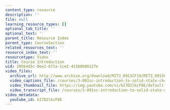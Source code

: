 ```yaml
---
content_type: resource
description: ''
file: null
learning_resource_types: []
optional_tab_title: ''
optional_text: ''
parent_title: Resource Index
parent_type: CourseSection
related_resources_text: ''
resource_index_text: ''
resourcetype: Video
title: Course Introduction
uid: 20564d5c-8ee2-671a-1ce2-41588b80127e
video_files:
  archive_url: http://www.archive.org/download/MIT3_091SCF10/MIT3_091SCF10_intro_300k.mp4
  video_captions_file: /courses/3-091sc-introduction-to-solid-state-chemistry-fall-2010/d004b7c92d9a58888a5ce1ff8ebb3482_kI7D2lkcF8E.vtt
  video_thumbnail_file: https://img.youtube.com/vi/kI7D2lkcF8E/default.jpg
  video_transcript_file: /courses/3-091sc-introduction-to-solid-state-chemistry-fall-2010/2b11b8667a1cb6dba7e8779149d4289b_kI7D2lkcF8E.pdf
video_metadata:
  youtube_id: kI7D2lkcF8E
---
```

